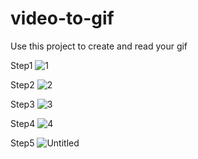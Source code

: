 # video-to-gif
 Use this project to create and read your gif
 
 Step1
 ![1](https://github.com/clarsendartois/video-to-gif/assets/116375601/1574d623-5955-4201-bd69-c47a8f2f32cd)

Step2
![2](https://github.com/clarsendartois/video-to-gif/assets/116375601/80bb24b8-fca8-4674-a102-a1a9113e9c4d)

Step3
![3](https://github.com/clarsendartois/video-to-gif/assets/116375601/c1dd50fb-ea07-4aeb-9a43-5faa5a909fcf)

Step4
![4](https://github.com/clarsendartois/video-to-gif/assets/116375601/083f5c98-e212-49b2-8ad4-fc0a06d12b7f)

Step5
![Untitled](https://github.com/clarsendartois/Python-video-to-gif/assets/116375601/7a1284ad-d222-4a0b-9933-7c3ce203f4b4)
